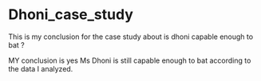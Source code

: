 # Dhoni_case_study

This is my conclusion for the case study about is dhoni capable enough to bat ?

MY conclusion is yes Ms Dhoni is still capable enough to bat according to the data I analyzed.
